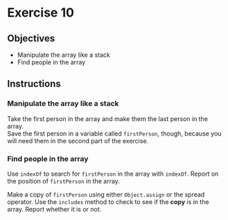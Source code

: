 # Exercise 10

## Objectives
* Manipulate the array like a stack
* Find people in the array

## Instructions
### Manipulate the array like a stack
Take the first person in the array and make them the last person in the array.  
Save the first person in a variable called `firstPerson`, though, because you will need them in the
second part of the exercise.

### Find people in the array
Use `indexOf` to search for `firstPerson` in the array with `indexOf`. Report on
the position of `firstPerson` in the array.

Make a copy of `firstPerson` using either `Object.assign` or the spread operator.
Use the `includes` method to check to see if the **copy** is in the array. Report
whether it is or not.
